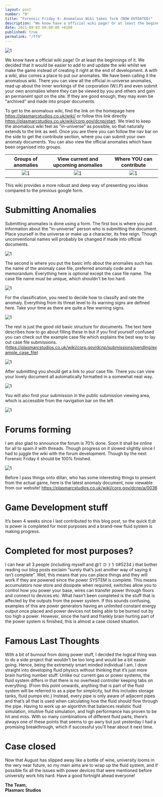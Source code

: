 ```yaml
---
layout: post
number: "9"
title: "Forensic Friday 9: Anomalous Wiki takes form (NOW OUTDATED)"
description: "We know have a official wiki page! Or at least the beginnings of it. We decided that it would be easier to add to and update the wiki whilst we make the game instead of creating it right at the end of development. A with a wiki, also comes a place to put our anomalies. We have been calling it the anomalous wiki. There you can view all the official in-universe anomalies, read up about the inner workings of the corporation (W.I.P) and even submit your own anomalies where they can be viewed by you and others and gain an permanent spot on the site. If they are good enough, they may even be 'archived' and made into proper documents."
date: 2021-09-03 00:00:00 +0100
published: true
permalink: "/ff9"
---
```


![1](./forensic-friday-media/ff09/1.png)

We know have a official wiki page! Or at least the beginnings of it. We decided that it would be easier to add to and update the wiki whilst we make the game instead of creating it right at the end of development. A with a wiki, also comes a place to put our anomalies. We have been calling it the anomalous wiki. There you can view all the official in-universe anomalies, read up about the inner workings of the corporation (W.I.P) and even submit your own anomalies where they can be viewed by you and others and gain an permanent spot on the site. If they are good enough, they may even be "archived" and made into proper documents.

To get to the anomalous wiki, find the link on the homepage here https://plasmarcstudios.co.uk/wiki/ or follow this link directly https://plasmarcstudios.co.uk/wiki/corp.gov/dcnp/start. We tried to keep the anomalous wiki feel as "in-universe" as possible, so that naturally extends to the link as well. Once you are there you can follow the nav bar on the side to get the contribute section, where you can submit your own anomaly documents. You can also view the official anomalies which have been organised into groups.

Groups of anomalies | View current and upcoming anomalies | Where YOU can contribute
 :-------------------------:|:--------------------------:|:-------------------------:
![1](./forensic-friday-media/ff09/2.png) | ![1](./forensic-friday-media/ff09/3.png) | ![1](./forensic-friday-media/ff09/4.png)

This wiki provides a more robust and deep way of presenting you ideas compared to the previous google form.

# Submitting Anomalies
Submitting anomalies is done using a form.
The first box is where you put information about the "in-universe" person who is submitting the document. Place yourself in the universe or make up a character, its free reign. Though unconventional names will probably be changed if made into official documents.

![1](./forensic-friday-media/ff09/5.png)

The second is where you put the basic info about the anomalies such has the name of the anomaly case file, preferred anomaly code and a memorandum. Everything here is optional except the case file name. The case file name must be unique, which shouldn't be too hard.

![1](./forensic-friday-media/ff09/6.png)

For the classification, you need to decide how to classify and rate the anomaly. Everything from its threat level to its warning signs are defined here. Take your time as there are quite a few warning signs.

![1](./forensic-friday-media/ff09/7.png)

The rest is just the good old basic structure for documents. The text here describes how to go about filling these in but if you find yourself confused you can check out the example case file which explains the best way to lay out case file submissions. (https://plasmarcstudios.co.uk/wiki/corp.gov/dcnp/submissions/pending/example_case_file)

![1](./forensic-friday-media/ff09/8.png)

After submitting you should get a link to your case file. There you can view your lovely document all automatically formatted in a somewhat neat way.

![1](./forensic-friday-media/ff09/9.png)

You will also find your submission in the public submission viewing area, which is accessible from the navigation bar on the left

![1](./forensic-friday-media/ff09/10.png)

# Forums forming
I am also glad to announce the forum is 70% done. Soon it shall be online for all to spam it with threads. Though progress on it slowed slightly since I had to juggle the wiki with the forum development. Though by the next Forensic Friday it should be 100% finished.

![1](./forensic-friday-media/ff09/forums.png)

Before I pass things onto dillan, who has some interesting things to present from the actual game, here is the latest anomaly document, now viewable from our website! https://plasmarcstudios.co.uk/wiki/corp.gov/dcnp/a/0036

# **Game Development stuff**
It’s been 4 weeks since I last contributed to this blog post, so the quick tl;dr is power is completed for most purposes and a brand-new fluid system is making progress.

# **Completed for most purposes?**
I can hear all 3 people (including myself and @𝕋 𝔻 𝟛 𝟝 𝟘#5234 ) that bother reading our blog posts exclaim “surely that’s just another way of saying it isn’t complete”. Well, this means that you can place things and they will work if they are powered since the power SYSTEM is complete. This means accumulators now store and dissipate when required, switches allow you to control how you power your base, wires can transfer power through floors and connect to devices etc. What hasn’t been completed is the stuff that is affected by the outputs from the power system. If this sounds confusing, examples of this are power generators having an unlimited constant energy output once placed and power devices not being able to be burned out by too high a power. However, since the hard and frankly brain hurting part of the power system is finished, this is almost a case closed situation.

# Famous Last Thoughts
With a bit of burnout from doing power stuff, I decided the logical thing was to do a side project that wouldn’t be too long and would be a bit easier going. Hence, being the extremely smart minded individual I am, I dove straight into developing fluid physics without thinking that it’s just more brain hurting number stuff. Unlike our current gas or power systems, the fluid system differs in that there is no overhead controller keeping tabs on everything. (From this point onwards, anything that is part of the fluid system will be referred to as a pipe for simplicity, but this includes storage tanks, fluid pumps etc.) Instead, every pipe is only aware of adjacent pipes and that’s all that is used when calculating how the fluid should flow through the pipe. Having to work up an algorithm that balances realistic fluid simulation, intuitive fluid simulation, and high performance has proven to be hit and miss. With so many combinations of different fluid parts, there’s always one of these points that seems to go awry but just yesterday I had a promising breakthrough, which if successful you’ll hear about it next time.

# Case closed
Now that August has slipped away like a bottle of wine, university looms in the very near future, so my main aims are to wrap up the fluid system, and if possible fix all the issues with power devices that were mentioned before university work hits hard. Have a good fortnight ahead everyone!

**The Team,**\
**Plasmarc Studios**